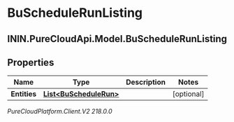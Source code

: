 # BuScheduleRunListing

## ININ.PureCloudApi.Model.BuScheduleRunListing

## Properties

|Name | Type | Description | Notes|
|------------ | ------------- | ------------- | -------------|
| **Entities** | [**List&lt;BuScheduleRun&gt;**](BuScheduleRun) |  | [optional] |



_PureCloudPlatform.Client.V2 218.0.0_
